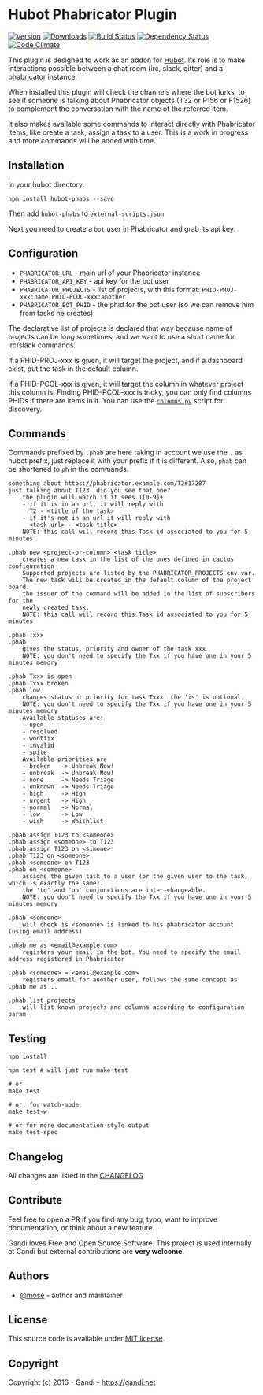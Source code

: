 Hubot Phabricator Plugin
=================================

[![Version](https://img.shields.io/npm/v/hubot-phabs.svg)](https://www.npmjs.com/package/hubot-phabs)
[![Downloads](https://img.shields.io/npm/dt/hubot-phabs.svg)](https://www.npmjs.com/package/hubot-phabs)
[![Build Status](https://img.shields.io/travis/Gandi/hubot-phabs.svg)](https://travis-ci.org/Gandi/hubot-phabs)
[![Dependency Status](https://gemnasium.com/Gandi/hubot-phabs.svg)](https://gemnasium.com/Gandi/hubot-phabs)
[![Code Climate](https://img.shields.io/codeclimate/github/Gandi/hubot-phabs.svg)](https://codeclimate.com/github/Gandi/hubot-phabs)

This plugin is designed to work as an addon for [Hubot](https://hubot.github.com/). Its role is to make interactions possible between a chat room (irc, slack, gitter) and a [phabricator](https://www.phacility.com/phabricator/) instance.

When installed this plugin will check the channels where the bot lurks, to see if someone is talking about Phabricator objects (T32 or P156 or F1526) to complement the conversation with the name of the referred item.

It also makes available some commands to interact directly with Phabricator items, like create a task, assign a task to a user. This is a work in progress and more commands will be added with time.

Installation
--------------
In your hubot directory:    

    npm install hubot-phabs --save

Then add `hubot-phabs` to `external-scripts.json`

Next you need to create a `bot` user in Phabricator and grab its api key.

Configuration
-----------------

- `PHABRICATOR_URL` - main url of your Phabricator instance
- `PHABRICATOR_API_KEY` - api key for the bot user
- `PHABRICATOR_PROJECTS` - list of projects, with this format: `PHID-PROJ-xxx:name,PHID-PCOL-xxx:another`
- `PHABRICATOR_BOT_PHID` - the phid for the bot user (so we can remove him from tasks he creates)

The declarative list of projects is declared that way because name of projects can be long sometimes, and we want to use a short name for irc/slack commands. 

If a PHID-PROJ-xxx is given, it will target the project, and if a dashboard exist, put the task in the default column.

If a PHID-PCOL-xxx is given, it will target the column in whatever project this column is. Finding PHID-PCOL-xxx is tricky, you can only find columns PHIDs if there are items in it. You can use the [`columns.py`](columns.py) script for discovery.

Commands
--------------

Commands prefixed by `.phab` are here taking in account we use the `.` as hubot prefix, just replace it with your prefix if it is different. Also, `phab` can be shortened to `ph` in the commands.

    something about https://phabricator.example.com/T2#17207
    just talking about T123. did you see that one?
        the plugin will watch if it sees T[0-9]+
        - if it is in an url, it will reply with 
          T2 - <title of the task>
        - if it's not in an url it will reply with
          <task url> - <task title>
        NOTE: this call will record this Task id associated to you for 5 minutes

    .phab new <project-or-column> <task title>
        creates a new task in the list of the ones defined in cactus configuration
        Supported projects are listed by the PHABRICATOR_PROJECTS env var.
        The new task will be created in the default column of the project board.
        the issuer of the command will be added in the list of subscribers for the
        newly created task.
        NOTE: this call will record this Task id associated to you for 5 minutes

    .phab Txxx
    .phab
        gives the status, priority and owner of the task xxx
        NOTE: you don't need to specify the Txx if you have one in your 5 minutes memory

    .phab Txxx is open
    .phab Txxx broken
    .phab low
        changes status or priority for task Txxx. the 'is' is optional.
        NOTE: you don't need to specify the Txx if you have one in your 5 minutes memory
        Available statuses are:
        - open
        - resolved
        - wontfix
        - invalid
        - spite
        Available priorities are
        - broken   -> Unbreak Now!
        - unbreak  -> Unbreak Now!
        - none     -> Needs Triage
        - unknown  -> Needs Triage
        - high     -> High
        - urgent   -> High
        - normal   -> Normal
        - low      -> Low
        - wish     -> Whishlist

    .phab assign T123 to <someone>
    .phab assign <someone> to T123
    .phab assign T123 on <simone>
    .phab T123 on <someone>
    .phab <someone> on T123
    .phab on <someone>
        assigns the given task to a user (or the given user to the task, which is exactly the same).
        the 'to' and 'on' conjunctions are inter-changeable.
        NOTE: you don't need to specify the Txx if you have one in your 5 minutes memory

    .phab <someone>
        will check is <someone> is linked to his phabricator account (using email address)

    .phab me as <email@example.com>
        registers your email in the bot. You need to specify the email address registered in Phabricator

    .phab <someone> = <email@example.com>
        registers email for another user, follows the same concept as .phab me as ..

    .phab list projects
        will list known projects and columns according to configuration param

Testing
----------------

    npm install

    npm test # will just run make test
    
    # or
    make test
    
    # or, for watch-mode
    make test-w

    # or for more documentation-style output
    make test-spec

Changelog
---------------
All changes are listed in the [CHANGELOG](CHANGELOG.md)

Contribute
--------------
Feel free to open a PR if you find any bug, typo, want to improve documentation, or think about a new feature. 

Gandi loves Free and Open Source Software. This project is used internally at Gandi but external contributions are **very welcome**. 

Authors
------------
- [@mose](https://github.com/mose) - author and maintainer

License
-------------
This source code is available under [MIT license](LICENSE).

Copyright
-------------
Copyright (c) 2016 - Gandi - https://gandi.net
